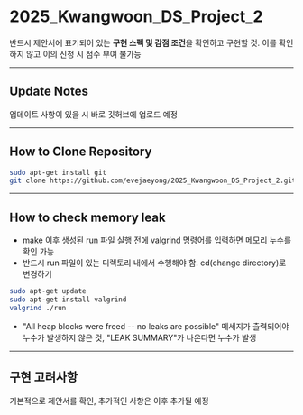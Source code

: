 # 2025_Kwangwoon_DS_Project_2

반드시 제안서에 표기되어 있는 **구현 스펙 및 감점 조건**을 확인하고 구현할 것. 이를 확인하지 않고 이의 신청 시 점수 부여 불가능

---

## Update Notes  

업데이트 사항이 있을 시 바로 깃허브에 업로드 예정

---

## How to Clone Repository  

```bash
sudo apt-get install git
git clone https://github.com/evejaeyong/2025_Kwangwoon_DS_Project_2.git
```

---

## How to check memory leak 
- make 이후 생성된 run 파일 실행 전에 valgrind 명령어를 입력하면 메모리 누수를 확인 가능
- 반드시 run 파일이 있는 디렉토리 내에서 수행해야 함. cd(change directory)로 변경하기
```bash
sudo apt-get update
sudo apt-get install valgrind
valgrind ./run
```
- "All heap blocks were freed -- no leaks are possible" 메세지가 출력되어야 누수가 발생하지 않은 것, "LEAK SUMMARY"가 나온다면 누수가 발생
---

## 구현 고려사항

기본적으로 제안서를 확인, 추가적인 사항은 이후 추가될 예정
